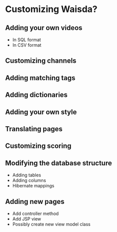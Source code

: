 # Customizing Waisda?

## Adding your own videos

* In SQL format
* In CSV format

## Customizing channels

## Adding matching tags

## Adding dictionaries

## Adding your own style

## Translating pages

## Customizing scoring

## Modifying the database structure

* Adding tables
* Adding columns
* Hibernate mappings

## Adding new pages

* Add controller method
* Add JSP view
* Possibly create new view model class
